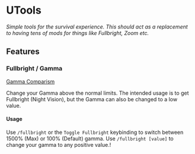 # UTools
_Simple tools for the survival experience. This should act as a replacement to having tens of mods for things like Fullbright, Zoom etc._

## Features

### Fullbright / Gamma

[Gamma Comparism](assets%2Fgammacomparism.png)

Change your Gamma above the normal limits. The intended usage is to get Fullbright (Night Vision), but the Gamma can also be changed to a low value.

#### Usage

Use `/fullbright` or the `Toggle Fullbright` keybinding to switch between 1500% (Max) or 100% (Default) gamma.
Use `/fullbright [value]` to change your gamma to any positive value.!